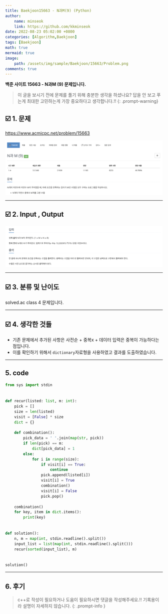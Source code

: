 ```yaml
---
title: Baekjoon15663 - N과M(9) (Python)
author: 
    name: minseok
    link: https://github.com/kkminseok
date: 2022-08-23 05:02:00 +0800
categories: [Algorithm,Baekjoon]
tags: [Baekjoon]
math: true
mermaid: true
image: 
    path: /assets/img/sample/Baekjoon/15663/Problem.png
comments: true
---
```


**백준 사이트 15663 - N과M (9) 문제입니다.**

> 이 글을 보시기 전에 문제를 풀기 위해 충분한 생각을 하셨나요? 답을 안 보고 푸는게 최대한 고민하는게 가장 중요하다고 생각합니다.!!
{: .prompt-warning}

## ☑️ 1. 문제
<https://www.acmicpc.net/problem/15663>


![](/assets/img/sample/Baekjoon/15663/Problem.png)

-----  

## ☑️ 2. Input , Output
![](/assets/img/sample/Baekjoon/15663/input.png)


-----  

## ☑️ 3. 분류 및 난이도

solved.ac class 4 문제입니다.

-----  

## ☑️ 4. 생각한 것들

- 기존 문제에서 추가된 사항은 사전순 + 중복x + 데이터 입력은 중복이 가능하다는 점입니다.
- 이를 확인하기 위해서 `dictionary`자료형을 사용하였고 결과를 도출하였습니다.


-----  

## 5. code

```python
from sys import stdin


def recur(listed: list, m: int):
    pick = []
    size = len(listed)
    visit = [False] * size
    dict = {}

    def combination():
        pick_data = ' '.join(map(str, pick))
        if len(pick) == m:
            dict[pick_data] = 1
        else:
            for i in range(size):
                if visit[i] == True:
                    continue
                pick.append(listed[i])
                visit[i] = True
                combination()
                visit[i] = False
                pick.pop()

    combination()
    for key, item in dict.items():
        print(key)


def solution():
    n, m = map(int, stdin.readline().split())
    input_list = list(map(int, stdin.readline().split()))
    recur(sorted(input_list), m)


solution()


```

-----

## 6. 후기


> c++로 작성이 필요하거나 도움이 필요하시면 댓글을 작성해주세요.!! 기록용이라 설명이 자세하지 않습니다.
{: .prompt-info }